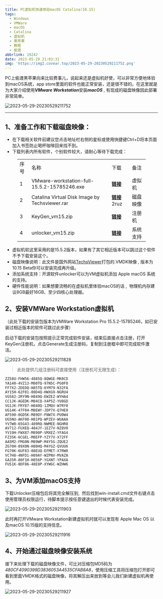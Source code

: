 ```yaml
---
title: PC虚拟机快速体验macOS Catalina(10.15)
tags:
  - Windows
  - VMWare
  - macOS
  - Catalina
  - 虚拟机
  - 黑苹果
  - 教程
  - 偷渡
abbrlink: 19242
date: 2023-05-29 21:03:31
img: 'https://img2.covear.top/2023-05-29-20230529211752.png'
---
```

<!-- wp:paragraph {"dropCap":true} -->
<p class="has-drop-cap">PC上偷渡黑苹果向来比较费事儿，说起来还是虚拟机好使，可以非常方便地体验到macOS系统，app store里面的软件也能正常安装，还是很不错的。在这里就是为大家介绍使用<em><strong>VMware Workstation</strong></em>安装<strong><em>macOS</em></strong> , 有现成的磁盘映像因此部署非常简单。</p>
<!-- /wp:paragraph -->

![2023-05-29-20230529211752](https://img2.covear.top/2023-05-29-20230529211752.png "2023-05-29-20230529211752")

<!-- wp:separator -->
<hr class="wp-block-separator"/>
<!-- /wp:separator -->

<!-- wp:heading -->
<h2>1、<strong>准备工作和下载磁盘映像：</strong></h2>
<!-- /wp:heading -->

<!-- wp:list -->
<ul><li>在下载相关软件前建议您点击地址栏右侧的星标或使用快捷键Ctrl+D将本页面加入书签防止喝杯咖啡回来找不到。</li><li>下载列表内所有软件，个别软件较大，请耐心等待下载完成：</li></ul>
<!-- /wp:list -->

<!-- wp:table {"align":"center","className":"is-style-stripes"} -->
<figure class="wp-block-table aligncenter is-style-stripes"><table><tbody><tr><td class="has-text-align-center" data-align="center">序号</td><td class="has-text-align-center" data-align="center">名称</td><td>下载</td><td>备注</td></tr><tr><td class="has-text-align-center" data-align="center">1</td><td class="has-text-align-center" data-align="center">VMware-workstation-full-15.5.2-15785246.exe</td><td><a href="https://download3.vmware.com/software/wkst/file/VMware-workstation-full-15.5.2-15785246.exe" target="_blank" rel="noreferrer noopener"><strong>链接</strong></a></td><td>虚拟机</td></tr><tr><td class="has-text-align-center" data-align="center">2</td><td class="has-text-align-center" data-align="center">Catalina Virtual Disk Image by Techsviewer.rar</td><td><strong><a rel="noreferrer noopener" href="https://pan.baidu.com/s/10jAAkTnUPhbjO1d-QjvQtA" target="_blank">链接</a> </strong>2ruz</td><td>磁盘映像</td></tr><tr><td class="has-text-align-center" data-align="center">3</td><td class="has-text-align-center" data-align="center">KeyGen_vm15.zip</td><td><strong><a href="https://img2.covear.top/2023-05-29-KeyGen_vm15.zip" target="_blank" rel="noreferrer noopener">链接</a></strong></td><td>注册机</td></tr><tr><td class="has-text-align-center" data-align="center">4</td><td class="has-text-align-center" data-align="center">unlocker_vm15.zip</td><td><strong><a href="https://img2.covear.top/2023-05-29-unlocker_vm15.zip" target="_blank" rel="noreferrer noopener">链接</a></strong></td><td>系统支持</td></tr></tbody></table></figure>
<!-- /wp:table -->

<!-- wp:list -->
<ul><li>虚拟机软这里采用的是15.5.2版本，如果有了其它相近版本可以跳过这个软件不予下载安装这个。</li><li>磁盘映像说明：此文件是国外网站<a rel="noreferrer noopener" href="https://techsviewer.com/" target="_blank">TechsViewer</a>打包的.VMDK映像 , 版本为10.15 Beta你可以安装完成再升级。</li><li>添加系统支持：开源软件unlocker可以为VM虚拟机添加 Apple macOS 系统的支持。</li><li>硬件性能说明：如果想要流畅的在虚拟机里体验macOS的话 ,&nbsp; 物理机内存建议8GB最好16GB、至少四核心处理器。</li></ul>
<!-- /wp:list -->

<!-- wp:heading -->
<h2>2、<strong>安装VMWare Workstation虚拟机</strong></h2>
<!-- /wp:heading -->

<!-- wp:paragraph -->
<p>（此处下载的安装包版本为VMWare Workstation Pro 15.5.2-15785246，如已安装过相近版本的软件可跳过此步骤）</p>
<!-- /wp:paragraph -->

<!-- wp:paragraph -->
<p>启动下载的安装包按照提示正常完成软件安装，结束后直接点击注册，打开KeyGen注册机，点击Generate生成注册码，复制到注册框中即可完成软件激活。</p>

![2023-05-29-20230529211828](https://img2.covear.top/2023-05-29-20230529211828.png "2023-05-29-20230529211828")

<blockquote class="wp-block-quote"><p>此处提供几组注册码可直接使用（注册机可无限生成）：</p>
</blockquote>

```txt
ZZ58U-FHW56-4885Q-8QWGE-MK0CD
YA140-4VZ13-M80TQ-97N5C-PG0F8
FF7X2-2DEDQ-H85TQ-6YM79-N32FA
AY15H-62F01-08D4Q-HWXG9-NGRU4
VG582-2RY9N-H849Q-EWZEZ-WYHA4
CC1JK-AGEDK-M84CQ-X4P5Z-YU8GD
VG1JK-FRY87-H840Q-1ZMQV-W7RY0
UG14K-47F04-M8EWY-JDP7X-Q7HE0
AF590-0GD5K-M89DY-FNW7X-PU0W4
UG5NU-AKF00-H81PQ-WPZEV-WUAAA
YV7W0-65G43-489RQ-NWMEE-NGHR8
AV712-FUXEQ-484JY-1EZ7V-NZ8V0
YV19H-FWX87-M890P-VMXEZ-YFAG4
FZ35K-6CGEL-M8EFP-YZY7V-X72FF
AA5M2-FMG0N-M89WP-M4Y5G-ZQUE2
ZG70H-89X0N-H80HQ-M4YGZ-QVUU6
FG70K-6UF83-08EUQ-EFMET-X7RW0
VC7H8-4NFD1-H89AY-WZPNV-MVAZA
GA35R-80F1H-H856P-YGXNT-YPAXA
FU51K-8DF86-48E8P-XYWGC-WZHW6
```
<!-- wp:heading -->
<h2>3、<strong>为VM添加macOS支持</strong></h2>
<!-- /wp:heading -->

<!-- wp:paragraph -->
<p>下载Unlocker压缩包后将其完全解压到,&nbsp; 然后找到win-install.cmd文件右键点击使用管理员权限运行，待脚本提示按任意键退出的时候代表安装完成。</p>

![2023-05-29-20230529211903](https://img2.covear.top/2023-05-29-20230529211903.png "2023-05-29-20230529211903")

<p>此时再打开VMware Workstation新建虚拟机时就可以发现有 Apple Mac OS 以及macOS 10.15版的支持信息。</p>

![2023-05-29-20230529211916](https://img2.covear.top/2023-05-29-20230529211916.png "2023-05-29-20230529211916")

<h2>4、<strong>开始通过磁盘映像安装系统</strong></h2>
<!-- /wp:heading -->

<!-- wp:paragraph -->
<p>接下来处理下载的磁盘映像文件，可比对压缩包MD5码为<em>480CF4090399D3836053A4535CFAB8A8</em>，使用压缩工具将压缩包打开即可看到里面VMDK格式的磁盘映像，将其解压出来放到等会儿我们新建虚拟机再使用。</p>

![2023-05-29-20230529211927](https://img2.covear.top/2023-05-29-20230529211927.png "2023-05-29-20230529211927")